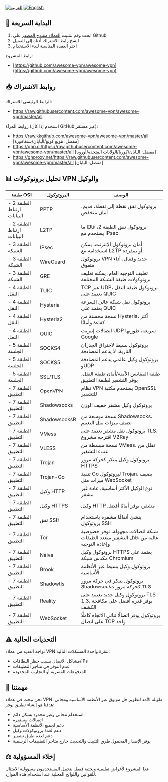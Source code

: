 [![العربية](https://img.shields.io/badge/اللغة-العربية-red)](README_AR.md)
[![English](https://img.shields.io/badge/Language-English-red)](README.md)

## 🚀 البداية السريعة

1. ابحث وقم بتثبيت [العملاء مفتوح المصدر](https://github.com/awesome-vpn/awesome-vpn/wiki/Clients) على Github
2. انسخ رابط الاشتراك أدناه إلى العميل
3. اختر العقدة المناسبة لبدء الاستخدام

رابط المشروع:
- [https://github.com/awesome-vpn/awesome-vpn](https://github.com/awesome-vpn/awesome-vpn)

## 📥 روابط الاشتراك

الرابط الرئيسي للاشتراك:
- https://raw.githubusercontent.com/awesome-vpn/awesome-vpn/master/all

روابط المرآة (استخدم إذا كان GitHub غير مستقر):
- https://raw.kkgithub.com/awesome-vpn/awesome-vpn/master/all [مفضل: هونغ كونغ/اليابان/سنغافورة]
- https://ghp.ci/https://raw.githubusercontent.com/awesome-vpn/awesome-vpn/master/all [مفضل: اليابان/كوريا/الولايات المتحدة/أوروبا]
- https://ghproxy.net/https://raw.githubusercontent.com/awesome-vpn/awesome-vpn/master/all [مفضل: اليابان]

## 📊 تحليل بروتوكولات VPN والوكيل

| طبقة OSI | البروتوكول | الوصف |
|----------|-----------|-------|
| الطبقة 2 - ارتباط البيانات | PPTP | بروتوكول نفق نقطة إلى نقطة، قديم، أمان منخفض |
| الطبقة 2 - ارتباط البيانات | L2TP | بروتوكول نفق الطبقة 2، غالبًا ما يستخدم مع IPsec |
| الطبقة 3 - الشبكة | IPsec | أمان بروتوكول الإنترنت، يمكن استخدامه مع L2TP أو بمفرده |
| الطبقة 3 - الشبكة | WireGuard | بروتوكول VPN جديد وفعال، أداء متفوق |
| الطبقة 3 - الشبكة | GRE | تغليف التوجيه العام، يمكنه تغليف بروتوكولات طبقة الشبكة المختلفة |
| الطبقة 4 - النقل | TUIC | TCP عبر UDP، بروتوكول طبقة النقل يعتمد على QUIC |
| الطبقة 4 - النقل | Hysteria | بروتوكول نقل شبكة عالي السرعة يعتمد على QUIC |
| الطبقة 4 - النقل | Hysteria2 | نسخة محسنة من Hysteria، أكثر كفاءة وأمانًا |
| الطبقة 4 - النقل | QUIC | اتصالات إنترنت UDP سريعة، طورتها Google |
| الطبقة 5 - الجلسة | SOCKS4 | بروتوكول بسيط لاختراق الجدران النارية، لا يدعم المصادقة |
| الطبقة 5 - الجلسة | SOCKS5 | بروتوكول وكيل عالمي يدعم المصادقة وUDP |
| الطبقة 5 - الجلسة | SSL/TLS | طبقة المقابس الآمنة/أمان طبقة النقل، يوفر التشفير لطبقة التطبيق |
| الطبقة 7 - التطبيق | OpenVPN | نظام VPN يستخدم مكتبة OpenSSL للتشفير |
| الطبقة 7 - التطبيق | Shadowsocks | بروتوكول وكيل مشفر خفيف الوزن |
| الطبقة 7 - التطبيق | ShadowsocksR | نسخة موسعة من Shadowsocks، تضيف ميزات مثل التعتيم |
| الطبقة 7 - التطبيق | VMess | بروتوكول نقل مشفر يعتمد على TLS، اقترحه مشروع V2Ray |
| الطبقة 7 - التطبيق | VLESS | نسخة مبسطة من VMess، تقلل من عبء التشفير |
| الطبقة 7 - التطبيق | Trojan | بروتوكول وكيل يتنكر كحركة مرور HTTPS |
| الطبقة 7 - التطبيق | Trojan-Go | تنفيذ Go لبروتوكول Trojan، يضيف ميزات مثل WebSocket |
| الطبقة 7 - التطبيق | وكيل HTTP | نوع الوكيل الأكثر أساسية، عادة غير مشفر |
| الطبقة 7 - التطبيق | وكيل HTTPS | وكيل HTTP مشفر، يوفر أمانًا أفضل |
| الطبقة 7 - التطبيق | نفق SSH | ينشئ أنفاقًا مشفرة باستخدام بروتوكول SSH |
| الطبقة 7 - التطبيق | Tor | شبكة اتصالات مجهولة، توفر خصوصية عالية من خلال التشفير متعدد الطبقات وإعادة التوجيه |
| الطبقة 7 - التطبيق | Naive | بروتوكول وكيل HTTPS يعتمد على مكدس شبكة Chromium |
| الطبقة 7 - التطبيق | Brook | بروتوكول وكيل بسيط عبر الأنظمة الأساسية |
| الطبقة 7 - التطبيق | Shadowtls | بروتوكول يتنكر في حركة مرور Shadowsocks كحركة مرور TLS |
| الطبقة 7 - التطبيق | Reality | بروتوكول وكيل جديد يعتمد على TLS 1.3، يوفر قدرة أفضل على مكافحة الكشف |
| الطبقة 7 - التطبيق | WebSocket | بروتوكول يوفر اتصالًا ثنائي الاتجاه كاملًا على اتصال TCP واحد |

## ⚠️ التحديات الحالية

تواجه العديد من عملاء VPN بنقرة واحدة المشكلات التالية:
- مشاكل الاتصال بسبب حظر النطاقات/IPs
- عدم التوفر في متاجر التطبيقات
- المدفوعات القسرية أو التجارب المحدودة

## 🔬 مهمتنا

نحن نبحث في عملاء VPN طويلة الأمد لتطوير حل موثوق عبر الأنظمة الأساسية ومجاني. هدفنا هو إنشاء تطبيق يوفر:

- استخدام مجاني وغير محدود بشكل دائم
- اتصالات مستقرة
- دعم لجميع الأنظمة الأساسية
- دعم لعدة بروتوكولات وكيل
- دعم لعدة طرق تشفير
- يوفر الإصدار المحمول طرق التثبيت والتحديث خارج متاجر التطبيقات الرسمية

## ⚖️ إخلاء المسؤولية

هذا المشروع لأغراض تعليمية وبحثية فقط. يتحمل المستخدمون مسؤولية الامتثال للقوانين واللوائح المحلية عند استخدام هذه الموارد.

